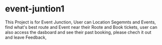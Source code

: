 # event-juntion1
This Project is for Event Junction, User can Location Segemnts and Events, find what's best route and Event near their Roote and Book tickets, user can also access the dasboard and see their past booking, please chech it out and leave  Feedback,

